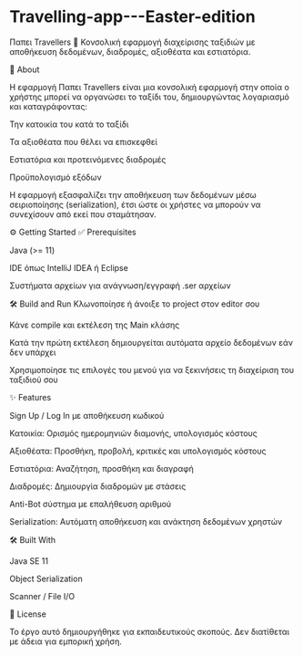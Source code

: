 # Travelling-app---Easter-edition
Παπει Travellers
🧳 Κονσολική εφαρμογή διαχείρισης ταξιδιών με αποθήκευση δεδομένων, διαδρομές, αξιοθέατα και εστιατόρια.


🧭 About


Η εφαρμογή Παπει Travellers είναι μια κονσολική εφαρμογή στην οποία ο χρήστης μπορεί να οργανώσει το ταξίδι του, δημιουργώντας λογαριασμό και καταγράφοντας:

Την κατοικία του κατά το ταξίδι

Τα αξιοθέατα που θέλει να επισκεφθεί

Εστιατόρια και προτεινόμενες διαδρομές

Προϋπολογισμό εξόδων

Η εφαρμογή εξασφαλίζει την αποθήκευση των δεδομένων μέσω σειριοποίησης (serialization), έτσι ώστε οι χρήστες να μπορούν να συνεχίσουν από εκεί που σταμάτησαν.


⚙️ Getting Started
✅ Prerequisites

Java (>= 11)

IDE όπως IntelliJ IDEA ή Eclipse

Συστήματα αρχείων για ανάγνωση/εγγραφή .ser αρχείων

🛠️ Build and Run
Κλωνοποίησε ή άνοιξε το project στον editor σου

Κάνε compile και εκτέλεση της Main κλάσης

Κατά την πρώτη εκτέλεση δημιουργείται αυτόματα αρχείο δεδομένων εάν δεν υπάρχει

Χρησιμοποίησε τις επιλογές του μενού για να ξεκινήσεις τη διαχείριση του ταξιδιού σου


✨ Features

Sign Up / Log In με αποθήκευση κωδικού

Κατοικία: Ορισμός ημερομηνιών διαμονής, υπολογισμός κόστους

Αξιοθέατα: Προσθήκη, προβολή, κριτικές και υπολογισμός κόστους

Εστιατόρια: Αναζήτηση, προσθήκη και διαγραφή

Διαδρομές: Δημιουργία διαδρομών με στάσεις

Anti-Bot σύστημα με επαλήθευση αριθμού

Serialization: Αυτόματη αποθήκευση και ανάκτηση δεδομένων χρηστών


🛠️ Built With

Java SE 11

Object Serialization

Scanner / File I/O


📄 License

Το έργο αυτό δημιουργήθηκε για εκπαιδευτικούς σκοπούς. Δεν διατίθεται με άδεια για εμπορική χρήση.

